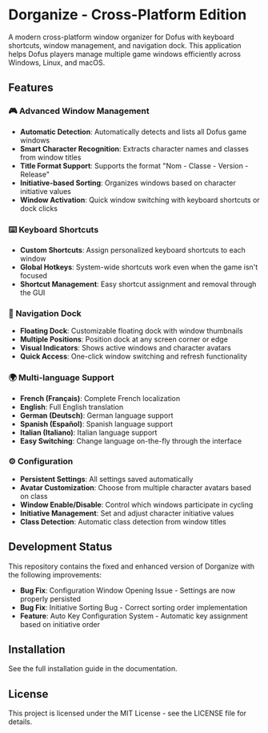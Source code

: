 # Dorganize - Cross-Platform Edition

A modern cross-platform window organizer for Dofus with keyboard shortcuts, window management, and navigation dock. This application helps Dofus players manage multiple game windows efficiently across Windows, Linux, and macOS.

## Features

### 🎮 Advanced Window Management
- **Automatic Detection**: Automatically detects and lists all Dofus game windows
- **Smart Character Recognition**: Extracts character names and classes from window titles
- **Title Format Support**: Supports the format "Nom - Classe - Version - Release"
- **Initiative-based Sorting**: Organizes windows based on character initiative values
- **Window Activation**: Quick window switching with keyboard shortcuts or dock clicks

### ⌨️ Keyboard Shortcuts
- **Custom Shortcuts**: Assign personalized keyboard shortcuts to each window
- **Global Hotkeys**: System-wide shortcuts work even when the game isn't focused
- **Shortcut Management**: Easy shortcut assignment and removal through the GUI

### 🎯 Navigation Dock
- **Floating Dock**: Customizable floating dock with window thumbnails
- **Multiple Positions**: Position dock at any screen corner or edge
- **Visual Indicators**: Shows active windows and character avatars
- **Quick Access**: One-click window switching and refresh functionality

### 🌍 Multi-language Support
- **French (Français)**: Complete French localization
- **English**: Full English translation
- **German (Deutsch)**: German language support
- **Spanish (Español)**: Spanish language support
- **Italian (Italiano)**: Italian language support
- **Easy Switching**: Change language on-the-fly through the interface

### ⚙️ Configuration
- **Persistent Settings**: All settings saved automatically
- **Avatar Customization**: Choose from multiple character avatars based on class
- **Window Enable/Disable**: Control which windows participate in cycling
- **Initiative Management**: Set and adjust character initiative values
- **Class Detection**: Automatic class detection from window titles

## Development Status

This repository contains the fixed and enhanced version of Dorganize with the following improvements:

- **Bug Fix**: Configuration Window Opening Issue - Settings are now properly persisted
- **Bug Fix**: Initiative Sorting Bug - Correct sorting order implementation
- **Feature**: Auto Key Configuration System - Automatic key assignment based on initiative order

## Installation

See the full installation guide in the documentation.

## License

This project is licensed under the MIT License - see the LICENSE file for details.
